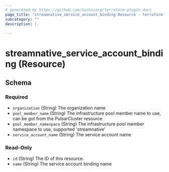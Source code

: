 ```yaml
---
# generated by https://github.com/hashicorp/terraform-plugin-docs
page_title: "streamnative_service_account_binding Resource - terraform-provider-streamnative"
subcategory: ""
description: |-
  
---
```


# streamnative_service_account_binding (Resource)





<!-- schema generated by tfplugindocs -->
## Schema

### Required

- `organization` (String) The organization name
- `pool_member_name` (String) The infrastructure pool member name to use, can be got from the PulsarCluster resource
- `pool_member_namespace` (String) The infrastructure pool member namespace to use, supported 'streamnative'
- `service_account_name` (String) The service account name

### Read-Only

- `id` (String) The ID of this resource.
- `name` (String) The service account binding name

